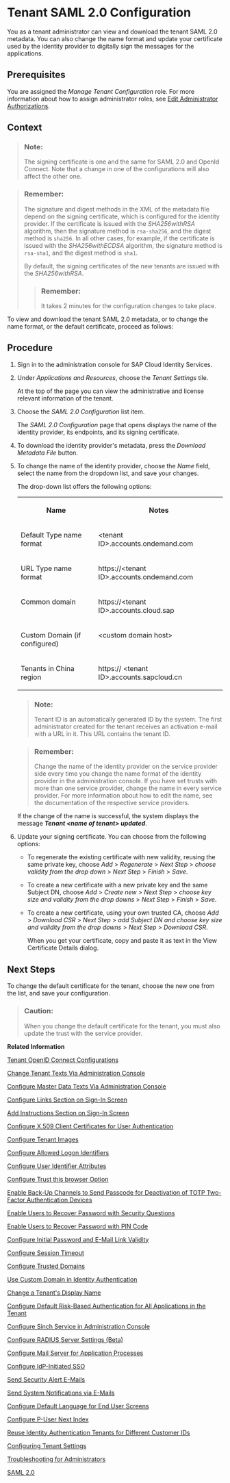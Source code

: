 <!-- loioe81a19b0067f4646982d7200a8dab3ca -->

# Tenant SAML 2.0 Configuration

You as a tenant administrator can view and download the tenant SAML 2.0 metadata. You can also change the name format and update your certificate used by the identity provider to digitally sign the messages for the applications.



<a name="loioe81a19b0067f4646982d7200a8dab3ca__prereq_wcy_1vf_ppb"/>

## Prerequisites

You are assigned the *Manage Tenant Configuration* role. For more information about how to assign administrator roles, see [Edit Administrator Authorizations](edit-administrator-authorizations-86ee374.md).



## Context

> ### Note:  
> The signing certificate is one and the same for SAML 2.0 and OpenId Connect. Note that a change in one of the configurations will also affect the other one.

> ### Remember:  
> The signature and digest methods in the XML of the metadata file depend on the signing certificate, which is configured for the identity provider. If the certificate is issued with the *SHA256withRSA* algorithm, then the signature method is `rsa-sha256`, and the digest method is `sha256`. In all other cases, for example, if the certificate is issued with the *SHA256withECDSA* algorithm, the signature method is `rsa-sha1`, and the digest method is `sha1`.
> 
> By default, the signing certificates of the new tenants are issued with the *SHA256withRSA*.
> 
> > ### Remember:  
> > It takes 2 minutes for the configuration changes to take place.

To view and download the tenant SAML 2.0 metadata, or to change the name format, or the default certificate, proceed as follows:



## Procedure

1.  Sign in to the administration console for SAP Cloud Identity Services.

2.  Under *Applications and Resources*, choose the *Tenant Settings* tile.

    At the top of the page you can view the administrative and license relevant information of the tenant.

3.  Choose the *SAML 2.0 Configuration* list item.

    The *SAML 2.0 Configuration* page that opens displays the name of the identity provider, its endpoints, and its signing certificate.

4.  To download the identity provider's metadata, press the *Download Metadata File* button.

5.  To change the name of the identity provider, choose the *Name* field, select the name from the dropdown list, and save your changes.

    The drop-down list offers the following options:


    <table>
    <tr>
    <th valign="top">

    Name


    
    </th>
    <th valign="top">

    Notes


    
    </th>
    </tr>
    <tr>
    <td valign="top">

    Default Type name format


    
    </td>
    <td valign="top">

    <tenant ID\>.accounts.ondemand.com


    
    </td>
    </tr>
    <tr>
    <td valign="top">

    URL Type name format


    
    </td>
    <td valign="top">

    https://<tenant ID\>.accounts.ondemand.com


    
    </td>
    </tr>
    <tr>
    <td valign="top">

    Common domain


    
    </td>
    <td valign="top">

    https://<tenant ID\>.accounts.cloud.sap


    
    </td>
    </tr>
    <tr>
    <td valign="top">

    Custom Domain \(if configured\)


    
    </td>
    <td valign="top">

    <custom domain host\>


    
    </td>
    </tr>
    <tr>
    <td valign="top">

    Tenants in China region


    
    </td>
    <td valign="top">

    https:// <tenant ID\>.accounts.sapcloud.cn


    
    </td>
    </tr>
    </table>
    
    > ### Note:  
    > Tenant ID is an automatically generated ID by the system. The first administrator created for the tenant receives an activation e-mail with a URL in it. This URL contains the tenant ID.

    > ### Remember:  
    > Change the name of the identity provider on the service provider side every time you change the name format of the identity provider in the administration console. If you have set trusts with more than one service provider, change the name in every service provider. For more information about how to edit the name, see the documentation of the respective service providers.

    If the change of the name is successful, the system displays the message ***Tenant <name of tenant\> updated***.

6.  Update your signing certificate. You can choose from the following options:

    -   To regenerate the existing certificate with new validity, reusing the same private key, choose *Add* \> *Regenerate* \> *Next Step* \> *choose validity from the drop down* \> *Next Step* \> *Finish* \> *Save*.

    -   To create a new certificate with a new private key and the same Subject DN, choose *Add* \> *Create new* \> *Next Step* \> *choose key size and validity from the drop downs* \> *Next Step* \> *Finish* \> *Save*.
    -   To create a new certificate, using your own trusted CA, choose *Add* \> *Download CSR* \> *Next Step* \> *add Subject DN and choose key size and validity from the drop downs* \> *Next Step* \> *Download CSR*.

        When you get your certificate, copy and paste it as text in the View Certificate Details dialog.





<a name="loioe81a19b0067f4646982d7200a8dab3ca__postreq_ghg_tzy_xqb"/>

## Next Steps

To change the default certificate for the tenant, choose the new one from the list, and save your configuration.

> ### Caution:  
> When you change the default certificate for the tenant, you must also update the trust with the service provider.

**Related Information**  


[Tenant OpenID Connect Configurations](tenant-openid-connect-configurations-3d6abcc.md "You as a tenant administrator can view and configure the tenant OpenID Connect configurations.")

[Change Tenant Texts Via Administration Console](change-tenant-texts-via-administration-console-c24b1d0.md "The change tenant texts option can be used to change the predefined texts and messages for end-user screens available per tenant in Identity Authentication via the administration console.")

[Configure Master Data Texts Via Administration Console](configure-master-data-texts-via-administration-console-c068ac9.md "The master data texts option can be used to configure the predefined master data for each resource in Identity Authentication via the administration console.")

[Configure Links Section on Sign-In Screen](configure-links-section-on-sign-in-screen-060c032.md "You can configure links to appear on the sign-in screen of your applications.")

[Add Instructions Section on Sign-In Screen](add-instructions-section-on-sign-in-screen-c9e717e.md "You can customize the sign-in sscreen of the Horizon theme with instructions for the user.")

[Configure X.509 Client Certificates for User Authentication](configure-x-509-client-certificates-for-user-authentication-52c7dcb.md "Tenant administrators can configure X.509 client certificates for user authentication as an alternative to authenticating with a user name and a password.")

[Configure Tenant Images](configure-tenant-images-8742046.md "You can configure a custom global logo and, or a background image on the forms for sign-in in, registration, upgrade, password update, and account activation for all applications in a tenant. You can also set a favicon for tenant.")

[Configure Allowed Logon Identifiers](configure-allowed-logon-identifiers-3adf1ff.md "Tenant administrators can choose the allowed logon identifiers for the users.")

[Configure User Identifier Attributes](configure-user-identifier-attributes-8b9fa88.md "Tenant administrators can configure user identifier attributes as required and unique for the tenant.")

[Configure Trust this browser Option](configure-trust-this-browser-option-5b8377e.md "Tenant administrator can set the number of days for which the users won't get prompted for second-factor authentication, if they sign in from the same browser.")

[Enable Back-Up Channels to Send Passcode for Deactivation of TOTP Two-Factor Authentication Devices](enable-back-up-channels-to-send-passcode-for-deactivation-of-totp-two-factor-authenticati-782935e.md "Tenant administrator can configure back-up channels to send TOTP deactivation passcodes to the user.")

[Enable Users to Recover Password with Security Questions](enable-users-to-recover-password-with-security-questions-d9ae898.md "Users can choose to answer security questions to reset their password.")

[Enable Users to Recover Password with PIN Code](enable-users-to-recover-password-with-pin-code-046a235.md "Users can choose to provide PIN code to reset their password.")

[Configure Initial Password and E-Mail Link Validity](configure-initial-password-and-e-mail-link-validity-f8093f4.md "As a tenant administrator, you can configure the validity of the initial password and link sent to a user in the various application processes.")

[Configure Session Timeout](configure-session-timeout-5ca23e4.md "As a tenant administrator, you can configure when the session, created at the Identity Authentication tenant, expires.")

[Configure Trusted Domains](configure-trusted-domains-08fa1fe.md "Service providers that delegate authentication to Identity Authentication can protect their applications when using embedded frames, also called overlays, or when allowing user self-registration.")

[Use Custom Domain in Identity Authentication](use-custom-domain-in-identity-authentication-c4db840.md "Identity Authentication allows you to use a custom domain that is different from the default one (<tenant ID>.accounts.ondemand.com) - for example www.mytenant.com.")

[Change a Tenant's Display Name](change-a-tenant-s-display-name-a513c91.md "You can configure the tenant's name from the administration console for SAP Cloud Identity Services.")

[Configure Default Risk-Based Authentication for All Applications in the Tenant](configure-default-risk-based-authentication-for-all-applications-in-the-tenant-1aab51a.md#loio1aab51ae62b94f79b4c6dac7a00857c2 "You can define rules for authentication according to different risk factors and apply actions like Allow, Deny, and Two-Factor Authentication for all applications in a tenant.")

[Configure Sinch Service in Administration Console](configure-sinch-service-in-administration-console-3fdc9e1.md "Configure Sinch Service to enable Phone Verification via SMS or SMS Two-Factor Authentication in the administration console.")

[Configure RADIUS Server Settings \(Beta\)](configure-radius-server-settings-beta-03043ae.md "Configure Remote Authentication Dial-In User Service (RADIUS) server settings in the administration console for SAP Cloud Identity Services.")

[Configure Mail Server for Application Processes](configure-mail-server-for-application-processes-ccc7ba1.md "Configure mail server for the e-mails sent to the end users in the different application processes.")

[Configure IdP-Initiated SSO](configure-idp-initiated-sso-5d59caa.md)

[Send Security Alert E-Mails](send-security-alert-e-mails-c977464.md "Send security alert e-mails to end-users or administrators when changes in their accounts are made.")

[Send System Notifications via E-Mails](send-system-notifications-via-e-mails-aa04a8b.md "You can configure the administration console to send e-mails with information about expiring certificates, system notifications and new administrators to specific e-mail addresses or to the e-mails of all administrators.")

[Configure Default Language for End User Screens](configure-default-language-for-end-user-screens-2cb73c3.md "Select the language that the end user screen uses if the language of the browser isn’t in the list of supported languages.")

[Configure P-User Next Index](configure-p-user-next-index-045bb1c.md "Set the value for the P-user next index.")

[Reuse Identity Authentication Tenants for Different Customer IDs](reuse-identity-authentication-tenants-for-different-customer-ids-ebd0258.md "You as a tenant administrator can reuse an existing tenant for configurations and automated subscriptions.")

[Configuring Tenant Settings](configuring-tenant-settings-d4d6fdc.md "Initially, the tenants are configured to use default settings. This section describes how you as a tenant administrator can make custom tenant configurations.")

[Troubleshooting for Administrators](troubleshooting-for-administrators-f80beb5.md "This section is intended to help administrators deal with error messages in the administration console for SAP Cloud Identity Services.")

[SAML 2.0](saml-2-0-0708833.md "")

